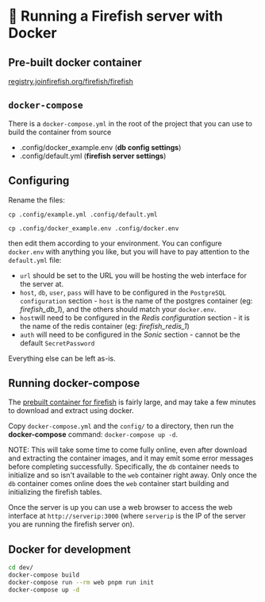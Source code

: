 # 🐳 Running a Firefish server with Docker

## Pre-built docker container
[registry.joinfirefish.org/firefish/firefish](https://git.joinfirefish.org/firefish/firefish/container_registry)

## `docker-compose`

There is a `docker-compose.yml` in the root of the project that you can use to build the container from source

- .config/docker_example.env (**db config settings**)
- .config/default.yml (**firefish server settings**)

## Configuring

Rename the files:

`cp .config/example.yml .config/default.yml`

`cp .config/docker_example.env .config/docker.env`

then edit them according to your environment.
You can configure `docker.env` with anything you like, but you will have to pay attention to the `default.yml` file:
- `url` should be set to the URL you will be hosting the web interface for the server at.
- `host`, `db`, `user`, `pass` will have to be configured in the `PostgreSQL configuration` section - `host` is the name of the postgres container (eg: *firefish_db_1*), and the others should match your `docker.env`.
- `host`will need to be configured in the *Redis configuration* section - it is the name of the redis container (eg: *firefish_redis_1*)
- `auth` will need to be configured in the *Sonic* section - cannot be the default `SecretPassword`

Everything else can be left as-is.

## Running docker-compose

The [prebuilt container for firefish](https://git.joinfirefish.org/firefish/firefish/container_registry) is fairly large, and may take a few minutes to download and extract using docker.

Copy `docker-compose.yml` and the `config/` to a directory, then run the **docker-compose** command:
`docker-compose up -d`.

NOTE: This will take some time to come fully online, even after download and extracting the container images, and it may emit some error messages before completing successfully. Specifically, the `db` container needs to initialize and so isn't available to the `web` container right away. Only once the `db` container comes online does the `web` container start building and initializing the firefish tables.

Once the server is up you can use a web browser to access the web interface at `http://serverip:3000` (where `serverip` is the IP of the server you are running the firefish server on).

## Docker for development

```sh
cd dev/
docker-compose build
docker-compose run --rm web pnpm run init
docker-compose up -d
```
